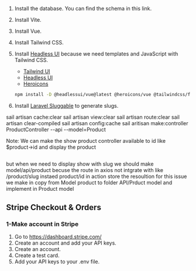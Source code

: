 1. Install the database. You can find the schema in this link.

2. Install Vite.

3. Install Vue.

4. Install Tailwind CSS.

5. Install [Headless UI](https://headlessui.com/) because we need templates and JavaScript with Tailwind CSS.
   - [Tailwind UI](https://tailwindui.com/)
   - [Headless UI](https://headlessui.com/)
   - [Heroicons](https://heroicons.com/)

   ```bash
   npm install -D @headlessui/vue@latest @heroicons/vue @tailwindcss/forms
   ```

6. Install [Laravel Sluggable](https://github.com/spatie/laravel-sluggable) to generate slugs.


sail artisan cache:clear
sail artisan view:clear
sail artisan route:clear
sail artisan clear-compiled
sail artisan config:cache
sail aritisan make:controller ProductController --api --model=Product


Note: We can make the show  product controller available to id  like $product->id and display the product
   ##
   but when we need to display show with slug we should make model/api/product becuse the route in axios not 
   intgrate with like /product/slug instaed product/id in action store 
   the resoultion for this issue 
   we make in copy from Model product to folder API/Prduct model and implement in Product model

## Stripe Checkout & Orders
### 1-Make account in Stripe

1. Go to https://dashboard.stripe.com/
2. Create an account and add your API keys.
3. Create an account.
4. Create a test card.
5. Add your API keys to your .env file.   

